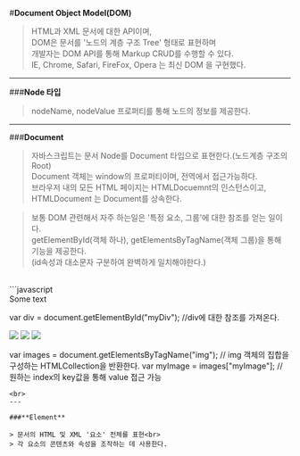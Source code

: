 #**Document Object Model(DOM)**
> HTML과 XML 문서에 대한 API이며,<br>
> DOM은 문서를 '노드의 계층 구조 Tree' 형태로 표현하며<br>
> 개발자는 DOM API를 통해 Markup CRUD를 수행할 수 있다.<br>
> IE, Chrome, Safari, FireFox, Opera 는 최신 DOM 을 구현했다.<br>

---

###**Node 타입**

> nodeName, nodeValue 프로퍼티를 통해 노드의 정보를 제공한다.


---

###**Document**

> 자바스크립트는 문서 Node를 Document 타입으로 표현한다.(노드계층 구조의 Root)<br>
> Document 객체는 window의 프로퍼티이며, 전역에서 접근가능하다.<br>
> 브라우저 내의 모든 HTML 페이지는 HTMLDocuemnt의 인스턴스이고,<br>
> HTMLDocument 는 Document를 상속한다.<br>

> 보통 DOM 관련해서 자주 하는일은 '특정 요소, 그룹'에 대한 참조를 얻는 일이다.<br>
> getElementById(객체 하나), getElementsByTagName(객체 그룹)을 통해 기능을 제공한다.<br>
> (id속성과 대소문자 구분하여 완벽하게 일치해야한다.)
<br>
```javascript
<div id="myDiv">Some text</div>

var div = document.getElementById("myDiv");
//div에 대한 참조를 가져온다.

<img src="1.jpg" name="myImage"/>
<img src="2.jpg"/>
<img src="3.jpg"/>

var images = document.getElementsByTagName("img");
// img 객체의 집합을 구성하는 HTMLCollection을 반환한다.
var myImage = images["myImage"];
// 원하는 index의 key값을 통해 value 접근 가능
```
<br>
---

###**Element**

> 문서의 HTML 및 XML '요소' 전체를 표현<br>
> 각 요소의 콘텐츠와 속성을 조작하는 데 사용한다.
